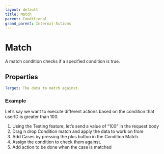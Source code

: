 ```yaml
---
layout: default
title: Match
parent: Conditional
grand_parent: Internal Actions
---
```

# Match
A match condition checks if a specified condition is true.

## Properties
```yaml
Target: The data to match against.
```

### Example
Let’s say we want to execute different actions based on the condition that userID is greater than 100.

1. Using the Testing feature, let’s send a value of “100” in the request body
2. Drag n drop Condition match and apply the data to work on from
3. Add Cases by pressing the plus button in the Condition Match.
4. Assign the condition to check them against.
5. Add action to be done when the case is matched
